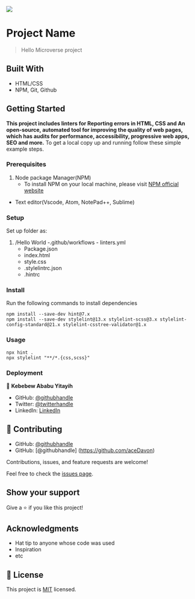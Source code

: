 ![](https://img.shields.io/badge/Microverse-blueviolet)
# Project Name
> Hello Microverse project
## Built With
- HTML/CSS
- NPM, Git, Github
## Getting Started
**This project includes linters for Reporting errors in HTML, CSS and An open-source, automated tool for improving the quality of web pages, which has audits for performance, accessibility, progressive web apps, SEO and more.**
To get a local copy up and running follow these simple example steps.
### Prerequisites
1. Node package Manager(NPM)
   - To install NPM on your local machine, please visit [ NPM official website](https://nodejs.org/en/download/)
- Text editor(Vscode, Atom, NotePad++, Sublime)
### Setup
Set up folder as:
1. /Hello World
   -.github/workflows - linters.yml
   - Package.json
   - index.html
   - style.css
   - .stylelintrc.json
   - .hintrc
### Install
Run the following commands to install dependencies
```
npm install --save-dev hint@7.x
npm install --save-dev stylelint@13.x stylelint-scss@3.x stylelint-config-standard@21.x stylelint-csstree-validator@1.x
```
### Usage
```
npx hint .
npx stylelint "**/*.{css,scss}"
```
### Deployment

👤 **Kebebew Ababu Yitayih**

- GitHub: [@githubhandle](https://github.com/kebebewAbabu)
- Twitter: [@twitterhandle](https://twitter.com/keab)
- LinkedIn: [LinkedIn](https://linkedin.com/in/kebebew)


## 🤝 Contributing

- GitHub: [@githubhandle](https://github.com/iambenkis)
- GitHub: [@githubhandle] (https://github.com/aceDavon)


Contributions, issues, and feature requests are welcome!

Feel free to check the [issues page](../../issues/).

## Show your support

Give a ⭐️ if you like this project!

## Acknowledgments

- Hat tip to anyone whose code was used
- Inspiration
- etc

## 📝 License

This project is [MIT](./MIT.md) licensed.